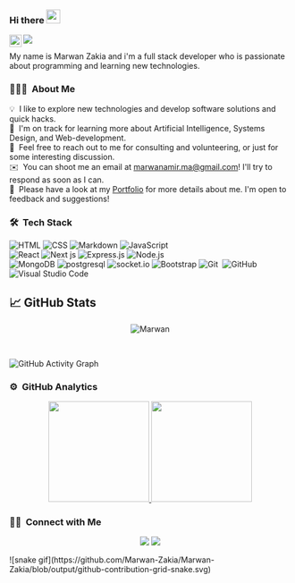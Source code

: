 ### Hi there <img src="https://media.giphy.com/media/hvRJCLFzcasrR4ia7z/giphy.gif" width="25px">

<a href="https://www.linkedin.com/in/marwan-zakia/">
  <img align="left" alt="Omar Ewies LinkedIN" width="22px" src="https://raw.githubusercontent.com/peterthehan/peterthehan/master/assets/linkedin.svg" />
</a>
 
![](https://visitor-badge.glitch.me/badge?page_id=Marwan-Zakia)

My name is Marwan Zakia and i'm a full stack developer who is passionate about programming and learning new technologies. 

### 👨🏻‍💻 &nbsp;About Me

💡 &nbsp;I like to explore new technologies and develop software solutions and quick hacks.\
🌱 &nbsp;I'm on track for learning more about Artificial Intelligence, Systems Design, and Web-development.\
💬 &nbsp;Feel free to reach out to me for consulting and volunteering, or just for some interesting discussion.\
✉️ &nbsp;You can shoot me an email at marwanamir.ma@gmail.com! I'll try to respond as soon as I can.\
📄 &nbsp;Please have a look at my [Portfolio](https://marwanzakia.netlify.app/) for more details about me. I'm open to feedback and suggestions!

### 🛠 &nbsp;Tech Stack

![HTML](https://img.shields.io/badge/-HTML-05122A?style=flat&logo=HTML5)
![CSS](https://img.shields.io/badge/-CSS-05122A?style=flat&logo=CSS3&logoColor=1572B6)
![Markdown](https://img.shields.io/badge/-Markdown-05122A?style=flat&logo=markdown)
![JavaScript](https://img.shields.io/badge/-JavaScript-05122A?style=flat&logo=javascript)
<br/>
![React](https://img.shields.io/badge/-React-05122A?style=flat&logo=react)
![Next js](https://img.shields.io/badge/-nextjs-05122A?style=flat&logo=nextjs)
![Express.js](https://img.shields.io/badge/-Express.js-05122A?style=flat&logo=Express.js)
![Node.js](https://img.shields.io/badge/-Node.js-05122A?style=flat&logo=node.js)
</br>
![MongoDB](https://img.shields.io/badge/-MongoDb-05122A?style=flat&logo=MongoDB)
![postgresql](https://img.shields.io/badge/-postgresql-05122A?style=flat&logo=postgresql)
![socket.io](https://img.shields.io/badge/-socket.io-05122A?style=flat&logo=socket.io)
![Bootstrap](https://img.shields.io/badge/-Bootstrap-05122A?style=flat&logo=Bootstrap)
![Git](https://img.shields.io/badge/-Git-05122A?style=flat&logo=git)&nbsp;
![GitHub](https://img.shields.io/badge/-GitHub-05122A?style=flat&logo=github)&nbsp;
![Visual Studio Code](https://img.shields.io/badge/-Visual%20Studio%20Code-05122A?style=flat&logo=visual-studio-code&logoColor=007ACC)&nbsp;


## &#x1f4c8; GitHub Stats

<p align="center">

 <p align="center"><img align="center" src="https://github-readme-streak-stats.herokuapp.com/?user=Marwan-Zakia&theme=radical" alt="Marwan" /></p>
 <br />  

 
![GitHub Activity Graph](https://activity-graph.herokuapp.com/graph?username=Marwan-Zakia&bg_color=000000&color=4fff67&line=4fff67&point=ffffff&area=true&hide_border=true)  

### ⚙️ &nbsp;GitHub Analytics

<p align="center">
<a href="https://github.com/Marwan-Zakia">
  <img height="180em" src="https://github-readme-stats-eight-theta.vercel.app/api?username=Marwan-Zakia&show_icons=true&theme=algolia&include_all_commits=true&count_private=true"/>
  <img height="180em" src="https://github-readme-stats-eight-theta.vercel.app/api/top-langs/?username=Marwan-Zakia&layout=compact&langs_count=8&theme=algolia"/>
</a>
</p>

### 🤝🏻 &nbsp;Connect with Me

<p align="center">
<a href="https://www.linkedin.com/in/marwan-zakia/"><img src="https://img.shields.io/badge/-LinkedIn-0077B5?style=flat&logo=Linkedin&logoColor=white"/></a>
<a href="marwanamir.ma@gmail.com"><img src="https://img.shields.io/badge/-Email%20Me-D14836?style=flat&logo=Gmail&logoColor=white"/></a>
</p>
![snake gif](https://github.com/Marwan-Zakia/Marwan-Zakia/blob/output/github-contribution-grid-snake.svg)
